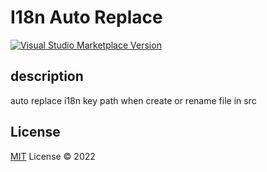 # I18n Auto Replace

<a href="https://marketplace.visualstudio.com/items?itemName=linghaosu.i18n-auto-replace" target="__blank"><img src="https://img.shields.io/visual-studio-marketplace/v/linghaosu.i18n-auto-replace.svg?color=eee&amp;label=VS%20Code%20Marketplace&logo=visual-studio-code" alt="Visual Studio Marketplace Version" /></a>


## description

auto replace i18n key path when create or rename file in src

## License

[MIT](./LICENSE) License © 2022
